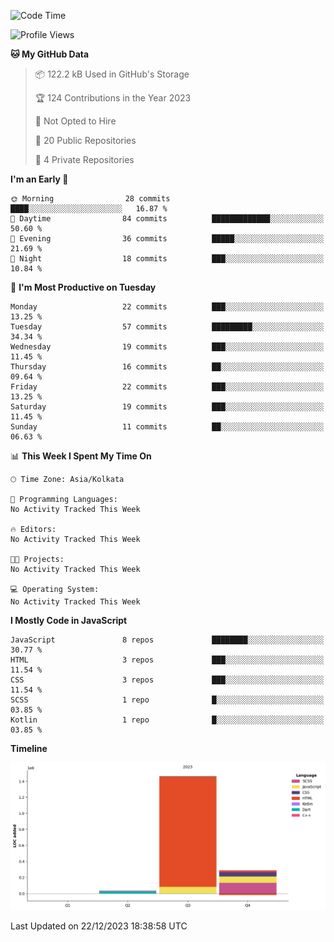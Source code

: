 <!--START_SECTION:waka-->
![Code Time](http://img.shields.io/badge/Code%20Time-212%20hrs%2055%20mins-blue)

![Profile Views](http://img.shields.io/badge/Profile%20Views-0-blue)

**🐱 My GitHub Data** 

> 📦 122.2 kB Used in GitHub's Storage 
 > 
> 🏆 124 Contributions in the Year 2023
 > 
> 🚫 Not Opted to Hire
 > 
> 📜 20 Public Repositories 
 > 
> 🔑 4 Private Repositories 
 > 
**I'm an Early 🐤** 

```text
🌞 Morning                28 commits          ████░░░░░░░░░░░░░░░░░░░░░   16.87 % 
🌆 Daytime                84 commits          █████████████░░░░░░░░░░░░   50.60 % 
🌃 Evening                36 commits          █████░░░░░░░░░░░░░░░░░░░░   21.69 % 
🌙 Night                  18 commits          ███░░░░░░░░░░░░░░░░░░░░░░   10.84 % 
```
📅 **I'm Most Productive on Tuesday** 

```text
Monday                   22 commits          ███░░░░░░░░░░░░░░░░░░░░░░   13.25 % 
Tuesday                  57 commits          █████████░░░░░░░░░░░░░░░░   34.34 % 
Wednesday                19 commits          ███░░░░░░░░░░░░░░░░░░░░░░   11.45 % 
Thursday                 16 commits          ██░░░░░░░░░░░░░░░░░░░░░░░   09.64 % 
Friday                   22 commits          ███░░░░░░░░░░░░░░░░░░░░░░   13.25 % 
Saturday                 19 commits          ███░░░░░░░░░░░░░░░░░░░░░░   11.45 % 
Sunday                   11 commits          ██░░░░░░░░░░░░░░░░░░░░░░░   06.63 % 
```


📊 **This Week I Spent My Time On** 

```text
🕑︎ Time Zone: Asia/Kolkata

💬 Programming Languages: 
No Activity Tracked This Week

🔥 Editors: 
No Activity Tracked This Week

🐱‍💻 Projects: 
No Activity Tracked This Week

💻 Operating System: 
No Activity Tracked This Week
```

**I Mostly Code in JavaScript** 

```text
JavaScript               8 repos             ████████░░░░░░░░░░░░░░░░░   30.77 % 
HTML                     3 repos             ███░░░░░░░░░░░░░░░░░░░░░░   11.54 % 
CSS                      3 repos             ███░░░░░░░░░░░░░░░░░░░░░░   11.54 % 
SCSS                     1 repo              █░░░░░░░░░░░░░░░░░░░░░░░░   03.85 % 
Kotlin                   1 repo              █░░░░░░░░░░░░░░░░░░░░░░░░   03.85 % 
```



**Timeline**

![Lines of Code chart](https://raw.githubusercontent.com/sairam030/sairam030/main/assets/bar_graph.png)


 Last Updated on 22/12/2023 18:38:58 UTC
<!--END_SECTION:waka-->
